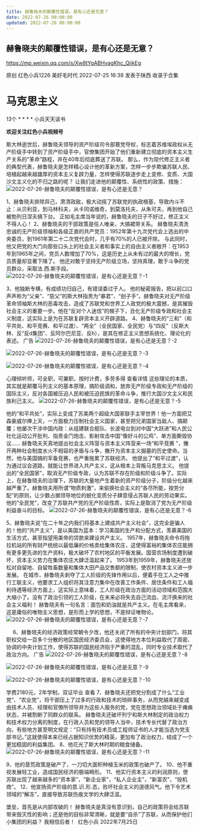 ```yaml
---
title: 赫鲁晓夫的颠覆性错误，是有心还是无意？
date: 2022-07-26 00:00:00
updated: 2022-07-26 00:00:00
---
```



## 赫鲁晓夫的颠覆性错误，是有心还是无意？



https://mp.weixin.qq.com/s/Xw8tYgABHvagKhc_QiikEg




原创 红色小兵1226 美好毛时代 2022-07-25 16:38 发表于陕西
收录于合集
# 马克思主义
13个
*
*
*
*
小兵天天读书

**欢迎关注红色小兵视频号**

斯大林逝世后，赫鲁晓夫领导的资产阶级司令部篡党夺权，标志着苏维埃政权从无产阶级手中转到了资产阶级手中，官僚集团开始了他们重新建立彻底的资本主义生产关系的“革命”路程，并在40年后彻底葬送了苏联。
那么，作为现代修正主义者的典型代表，赫鲁晓夫是怎样精心设计他的革新方案，怎样一步步欺骗苏联人民、培植起越来越雄厚的资本主义复辟力量，怎样使得苏联逐步走上变修、变质、大国沙文主义化的不归之路的呢？
让我们走进他的颠覆性、系统性的政策、措施：
![2022-07-26-赫鲁晓夫的颠覆性错误，是有心还是无意？](assets/2022-07-26-赫鲁晓夫的颠覆性错误，是有心还是无意？.png)

1、赫鲁晓夫排除异己，肃清政敌，极大动摇了苏联党的执政根基，导致内斗不止：从贝利亚，到马林科夫，从卡冈诺维奇，到莫洛托夫，从朱可夫，再到他自己被勃列日涅夫搞下台。
正如毛主席当年说的，赫鲁晓夫的日子不好过，修正主义不得人心！
2、赫鲁晓夫的干部政策是任人唯亲，大搞裙带关系。
赫鲁晓夫清洗忠诚的无产阶级领袖和各级正直的共产党员：1952年第十九次党代会上选出的中央委员，到1961年第二十二次党代会时，几乎有70%的人已被开除。
与此同时，他又把党的大门向那些口头上的社会主义者和事实上的自由主义者敞开：在1953年到1965年之间，党员人数增加了70%，这是历史上从未有过的最大的增长，党员质量却显著下降了。
他还对敢于坚持无产阶级立场，坚持真理，敢于斗争的党员群众，采取法.西.斯手段。
![2022-07-26-赫鲁晓夫的颠覆性错误，是有心还是无意？-1](assets/2022-07-26-赫鲁晓夫的颠覆性错误，是有心还是无意？-1.png)

3、他独断专横，有成绩功归自己，有错误委过于人。
他的秘密报告，把以前口口声声称为“父亲”、“慈父”的斯大林指责为“暴君”、“刽子手”。赫鲁晓夫对无产阶级革命领袖斯大林的恶毒攻击，造成了苏联党和世界工人政党的极大震撼，是其摧毁社会主义的重要一步。他在“反对个人迷信”的幌子下，丑化无产阶级专政和社会主义制度，这实际上是为在苏联复辟资本主义开辟道路。
4、赫鲁晓夫的“三和”（和平共处、和平竞赛、和平过渡）、“两全”（全民国家、全民党）与“四反”（反斯大林、反“反d集团”、反阿尔巴尼亚、反h），是其在修正主义思想系统化、理论化的表述。
广告
![2022-07-26-赫鲁晓夫的颠覆性错误，是有心还是无意？-2](assets/2022-07-26-赫鲁晓夫的颠覆性错误，是有心还是无意？-2.png)

![2022-07-26-赫鲁晓夫的颠覆性错误，是有心还是无意？-3](assets/2022-07-26-赫鲁晓夫的颠覆性错误，是有心还是无意？-3.png)

![2022-07-26-赫鲁晓夫的颠覆性错误，是有心还是无意？-4](assets/2022-07-26-赫鲁晓夫的颠覆性错误，是有心还是无意？-4.jpeg)

心理倾听师，可全职，可兼职，按时计费，多劳多得
查看详情
这些理论的本质，其实就是颠覆马列主义的基本原理，搞阶级调和，放弃无产阶级专政和无产阶级的国际主义，反对各国被压迫人民和被压迫民族的革命斗争，推行大国沙文主义和民族利己主义。
![2022-07-26-赫鲁晓夫的颠覆性错误，是有心还是无意？-5](assets/2022-07-26-赫鲁晓夫的颠覆性错误，是有心还是无意？-5.png)

他的“和平共处”，实际上变成了苏美两个超级大国家联手主宰世界！他一方面把艾森豪威尔捧上天，一方面极力压制社会主义国家，甚至把兄弟国家当敌人、搞颠覆；他屡次干涉中国内政：从组建联合舰队、长波电台到对中国“大跃进”和人民公社化运动公开批判、指责金门炮击、影射攻击中国“像好斗的公鸡”、单方面撕毁协议……
赫鲁晓夫天真地提出社会主义阵营与资本主义阵营来一场“和平竞赛 ”，撇开两种社会制度水火不相容的矛盾与斗争，撇开为资本主义掘墓的历史使命。当然，他与美国搞的军备竞赛，也严重拖累了苏联经济。
他提出了“和平过渡”，认为通过议会道路，就能让世界进入共产主义，这从根本上背叛马克思主义。
他提出的“全民国家”，取消无产阶级专政，认为苏联不存在阶级和阶级斗争了。实际上，在赫鲁晓夫的治理下，苏联的大量地产生着新的资产阶级分子，阶级分化越来越严重了。赫鲁晓夫用所谓“物质刺激”，来偷换社会主义的“各尽所能，按劳分配”的原则，让少数占据领导地位的蜕化变质分子肆意侵占苏联人民的劳动果实。
他的“全民党”，改变了苏联共产党的无产阶级性质，实际上是取消了党为无产阶级利益奋斗的目标。
![2022-07-26-赫鲁晓夫的颠覆性错误，是有心还是无意？-6](assets/2022-07-26-赫鲁晓夫的颠覆性错误，是有心还是无意？-6.jpeg)

5、赫鲁晓夫说“在二十年之内我们将基本上建成共产主义社会”，这完全是骗人的！他的“共产主义”，是以美国为蓝本：学习美国的生产和分配方式，羡慕美国的生活方式，甚至指望用美帝的贷款来建设共产主义。
1957年，赫鲁晓夫命令将拖拉机站的所有财产统统以最低廉的价格卖给集体农庄，这使得富裕的集体农庄能拥有更多更先进的生产资料，极大破坏了农村地区的平衡发展。国营农场制度遭到破坏，资本主义势力在集体农庄大肆泛滥起来了。
1953年到1959年，赫鲁晓夫还放松对自留地、自留牲畜数量和集体大田产品交售额的限制，使农村资本主义进一步发展。
在城市，赫鲁晓夫剥夺了工人阶级的先锋作用以后，便着手在工人之中推行工联主义，他要求工人组织将其注意力集中在改善工作条件、居住条件和工人福利待遇等经济方面上，这实际上意味着，工人阶级在政治方面的活动领域和范围大大缩小了。没有了政治引领的工人阶级，在未来必将失去自己流血、流汗换来的社会主义福利！
赫鲁晓夫有一句名言：面包和奶油就是共产主义。在毛主席看来，这是庸俗的唯物主义思想，是形而上学的思想，不是辩证唯物论。　
![2022-07-26-赫鲁晓夫的颠覆性错误，是有心还是无意？-7](assets/2022-07-26-赫鲁晓夫的颠覆性错误，是有心还是无意？-7.jpeg)

　
6、赫鲁晓夫的经济政策经常朝令夕改，他还关闭了所有的中央计划部门，将其职权交给一百多个分散的地区国民经济委员会，这使得地方本位利益取代了周密、协调的中央计划工作，使得苏联的国民经济陷于严重的混乱，同时专业技术取代了政治方向。
广告
![2022-07-26-赫鲁晓夫的颠覆性错误，是有心还是无意？-8](assets/2022-07-26-赫鲁晓夫的颠覆性错误，是有心还是无意？-8.png)

![2022-07-26-赫鲁晓夫的颠覆性错误，是有心还是无意？-9](assets/2022-07-26-赫鲁晓夫的颠覆性错误，是有心还是无意？-9.png)

![2022-07-26-赫鲁晓夫的颠覆性错误，是有心还是无意？-10](assets/2022-07-26-赫鲁晓夫的颠覆性错误，是有心还是无意？-10.jpeg)

学费2180元，2年学制，双证毕业
查看
7、赫鲁晓夫还把党分割成了什么“工业党”、“农业党”，将干部压上了过多的行政和技术的琐碎事务，从而党越来越变成由技术人员、经理和官僚所领导并为这些人服务的党，党在思想政治领域处于瘫痪状态，并被割断了同群众的联系。
赫鲁晓夫还破坏列宁和斯大林制定的政治权力和技术权力分离的制度，在行政人员和党的领导人当中，技术专长代替了政治方向，有些地方甚至明文规定：“只有持有技术员或工程师证书的人才能当选为党支部书记。”这就使得本来已经占据知识优势的精英，更加有了政治权力，结成了一个更加稳固的利益集团。
8、他花光了斯大林时期的粮食储备。
![2022-07-26-赫鲁晓夫的颠覆性错误，是有心还是无意？-11](assets/2022-07-26-赫鲁晓夫的颠覆性错误，是有心还是无意？-11.jpeg)

9、他的垦荒政策是破产了，一刀切大面积种植玉米的政策也破产了。
10、他不重视发展轻工业，造成国民经济的极端畸形。
11、他实行资本主义的利润原则，使苏联出现了越来越多的“资本家”，“新企业家”，“私人企业主”，“新富农”，“投机商”。
12、他宣扬资产阶级的意.识.形.态，败坏社会主义的道德风气。他下令艺术领域的“解冻”，直接导致苏联伤痕文学的大肆泛滥。

堡垒，首先是从内部攻破的！
赫鲁晓夫是真没有意识到，自己的政策将会给苏联带来毁灭性的影响；还是他的目标非常清晰，就是要“自杀”了苏联，从而保护他们小集团的利益？
我相信后者！
 红色小兵
2022年7月25日

